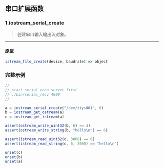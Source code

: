 ## 串口扩展函数 

### 1.iostream\_serial\_create

> 创建串口输入输出流对象。
----------------------------

#### 原型

```js
istream_file_create(device, baudrate) => object
```

### 完整示例

```js
//
// start serial echo server first
// ./bin/serial_recv 4000
//

a = iostream_serial_create("/dev/ttys001", 0)
b = iostream_get_ostream(a)
c = iostream_get_istream(a)

assert(ostream_write_uint32(b, 6) == 4)
assert(ostream_write_string(b, "hello\n") == 6)

assert(istream_read_uint32(c, 3000) == 6)
assert(istream_read_string(c, 6, 3000) == "hello\n")

unset(c)
unset(b)
unset(a)
```
